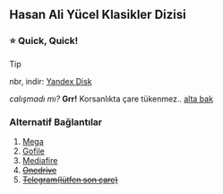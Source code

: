 ## Hasan Ali Yücel Klasikler Dizisi 

### ⭐ Quick, Quick!

> [!TIP]
> nbr, indir: [Yandex Disk]() <br>

*calışmadı mı?* **Grr!** Korsanlıkta çare tükenmez.. [alta bak](#alternatif-bağlantılar)




### Alternatif Bağlantılar

1. [Mega]()
2. [Gofile]()
3. [Mediafire]()
4. ~~[Onedrive](/dur/mal.md)~~
5. ~~[Telegram(lütfen son çare)](/dur/mal.md)~~

